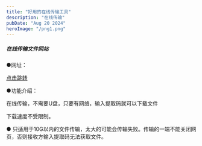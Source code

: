 ```yaml
---
title: "好用的在线传输工具"
description: "在线传输"
pubDate: "Aug 20 2024"
heroImage: "/png1.png"
---
```


##### 在线传输文件网站

●网址：

[点击跳转](https://fastsend.ing/zh)  

●功能介绍：

   在线传输，不需要U盘，只要有网络，输入提取码就可以下载文件

   下载速度不受限制。

● 只适用于10G以内的文件传输，太大的可能会传输失败。传输的一端不能关闭网页，否则接收方输入提取码无法获取文件。
